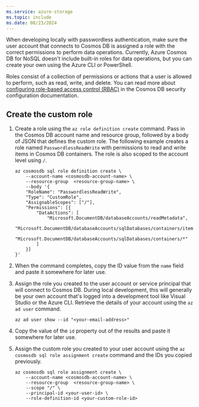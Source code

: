 ```yaml
---
ms.service: azure-storage
ms.topic: include
ms.date: 08/23/2024
---
```


When developing locally with passwordless authentication, make sure the user account that connects to Cosmos DB is assigned a role with the correct permissions to perform data operations. Currently, Azure Cosmos DB for NoSQL doesn't include built-in roles for data operations, but you can create your own using the Azure CLI or PowerShell.

Roles consist of a collection of permissions or actions that a user is allowed to perform, such as read, write, and delete. You can read more about [configuring role-based access control (RBAC)](../how-to-setup-rbac.md) in the Cosmos DB security configuration documentation. 

## Create the custom role

1. Create a role using the `az role definition create` command. Pass in the Cosmos DB account name and resource group, followed by a body of JSON that defines the custom role. The following example creates a role named `PasswordlessReadWrite` with permissions to read and write items in Cosmos DB containers. The role is also scoped to the account level using `/`.

    ```azurecli
    az cosmosdb sql role definition create \
        --account-name <cosmosdb-account-name> \
        --resource-group  <resource-group-name> \
        --body '{
        "RoleName": "PasswordlessReadWrite",
        "Type": "CustomRole",
        "AssignableScopes": ["/"],
        "Permissions": [{
            "DataActions": [
                "Microsoft.DocumentDB/databaseAccounts/readMetadata",
                "Microsoft.DocumentDB/databaseAccounts/sqlDatabases/containers/items/*",
                "Microsoft.DocumentDB/databaseAccounts/sqlDatabases/containers/*"
            ]
        }]
    }'
    ```

1. When the command completes, copy the ID value from the `name` field and paste it somewhere for later use.

1. Assign the role you created to the user account or service principal that will connect to Cosmos DB. During local development, this will generally be your own account that's logged into a development tool like Visual Studio or the Azure CLI. Retrieve the details of your account using the `az ad user` command.
    
    ```azurecli
    az ad user show --id "<your-email-address>"
    ```

1. Copy the value of the `id` property out of the results and paste it somewhere for later use.

1. Assign the custom role you created to your user account using the `az cosmosdb sql role assignment create` command and the IDs you copied previously.
    
    ```azurecli
    az cosmosdb sql role assignment create \
        --account-name <cosmosdb-account-name> \
        --resource-group  <resource-group-name> \
        --scope "/" \
        --principal-id <your-user-id> \
        --role-definition-id <your-custom-role-id> 
    ```